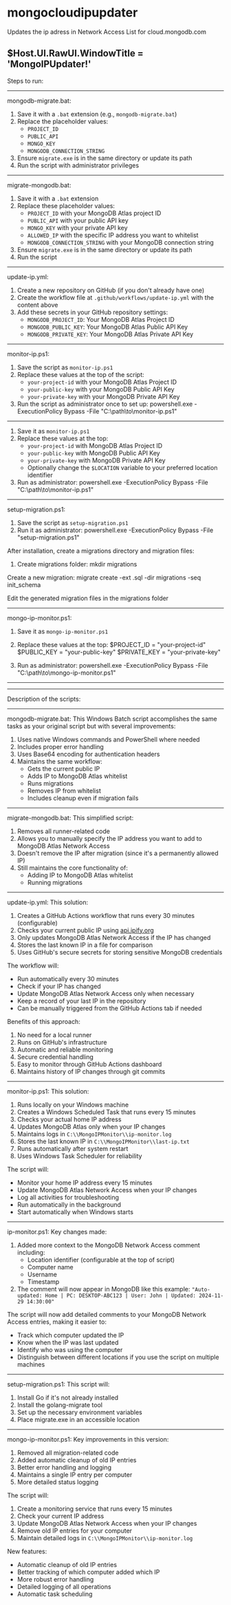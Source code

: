 # mongocloudipupdater
Updates the ip adress in Network Access List for cloud.mongodb.com

$Host.UI.RawUI.WindowTitle = 'MongoIPUpdater!'
---

Steps to run:

---

mongodb-migrate.bat:
1. Save it with a `.bat` extension (e.g., `mongodb-migrate.bat`)
2. Replace the placeholder values:
    - `PROJECT_ID`
    - `PUBLIC_API`
    - `MONGO_KEY`
    - `MONGODB_CONNECTION_STRING`
3. Ensure `migrate.exe` is in the same directory or update its path
4. Run the script with administrator privileges

---

migrate-mongodb.bat:
1. Save it with a `.bat` extension
2. Replace these placeholder values:
    - `PROJECT_ID` with your MongoDB Atlas project ID
    - `PUBLIC_API` with your public API key
    - `MONGO_KEY` with your private API key
    - `ALLOWED_IP` with the specific IP address you want to whitelist
    - `MONGODB_CONNECTION_STRING` with your MongoDB connection string
3. Ensure `migrate.exe` is in the same directory or update its path
4. Run the script

---

update-ip.yml:
1. Create a new repository on GitHub (if you don't already have one)
2. Create the workflow file at `.github/workflows/update-ip.yml` with the content above
3. Add these secrets in your GitHub repository settings:
    - `MONGODB_PROJECT_ID`: Your MongoDB Atlas Project ID
    - `MONGODB_PUBLIC_KEY`: Your MongoDB Atlas Public API Key
    - `MONGODB_PRIVATE_KEY`: Your MongoDB Atlas Private API Key

---

monitor-ip.ps1:
1. Save the script as `monitor-ip.ps1`
2. Replace these values at the top of the script:
    - `your-project-id` with your MongoDB Atlas Project ID
    - `your-public-key` with your MongoDB Public API Key
    - `your-private-key` with your MongoDB Private API Key
3. Run the script as administrator once to set up:
powershell.exe -ExecutionPolicy Bypass -File "C:\\path\\to\\monitor-ip.ps1"
---
1. Save it as `monitor-ip.ps1`
2. Replace these values at the top:
    - `your-project-id` with MongoDB Atlas Project ID
    - `your-public-key` with MongoDB Public API Key
    - `your-private-key` with MongoDB Private API Key
    - Optionally change the `$LOCATION` variable to your preferred location identifier
3. Run as administrator:
powershell.exe -ExecutionPolicy Bypass -File "C:\\path\\to\\monitor-ip.ps1"

---

setup-migration.ps1:
1. Save the script as `setup-migration.ps1`
2. Run it as administrator:
powershell.exe -ExecutionPolicy Bypass -File "setup-migration.ps1"

After installation, create a migrations directory and migration files:

1. Create migrations folder:
   mkdir migrations
   
Create a new migration:
   migrate create -ext .sql -dir migrations -seq init_schema

Edit the generated migration files in the migrations folder

---

mongo-ip-monitor.ps1:
1. Save it as `mongo-ip-monitor.ps1`
2. Replace these values at the top:
   $PROJECT_ID = "your-project-id"
   $PUBLIC_KEY = "your-public-key"
   $PRIVATE_KEY = "your-private-key"

3. Run as administrator:
   powershell.exe -ExecutionPolicy Bypass -File "C:\\path\\to\\mongo-ip-monitor.ps1"

---
---

Description of the scripts:

---

mongodb-migrate.bat:
This Windows Batch script accomplishes the same tasks as your original script but with several improvements:

1. Uses native Windows commands and PowerShell where needed
2. Includes proper error handling
3. Uses Base64 encoding for authentication headers
4. Maintains the same workflow:
    - Gets the current public IP
    - Adds IP to MongoDB Atlas whitelist
    - Runs migrations
    - Removes IP from whitelist
    - Includes cleanup even if migration fails

---

migrate-mongodb.bat:
This simplified script:

1. Removes all runner-related code
2. Allows you to manually specify the IP address you want to add to MongoDB Atlas Network Access
3. Doesn't remove the IP after migration (since it's a permanently allowed IP)
4. Still maintains the core functionality of:
    - Adding IP to MongoDB Atlas whitelist
    - Running migrations

---

update-ip.yml:
This solution:

1. Creates a GitHub Actions workflow that runs every 30 minutes (configurable)
2. Checks your current public IP using [api.ipify.org](http://api.ipify.org/)
3. Only updates MongoDB Atlas Network Access if the IP has changed
4. Stores the last known IP in a file for comparison
5. Uses GitHub's secure secrets for storing sensitive MongoDB credentials

The workflow will:

- Run automatically every 30 minutes
- Check if your IP has changed
- Update MongoDB Atlas Network Access only when necessary
- Keep a record of your last IP in the repository
- Can be manually triggered from the GitHub Actions tab if needed

Benefits of this approach:

1. No need for a local runner
2. Runs on GitHub's infrastructure
3. Automatic and reliable monitoring
4. Secure credential handling
5. Easy to monitor through GitHub Actions dashboard
6. Maintains history of IP changes through git commits

---

monitor-ip.ps1:
This solution:

1. Runs locally on your Windows machine
2. Creates a Windows Scheduled Task that runs every 15 minutes
3. Checks your actual home IP address
4. Updates MongoDB Atlas only when your IP changes
5. Maintains logs in `C:\\MongoIPMonitor\\ip-monitor.log`
6. Stores the last known IP in `C:\\MongoIPMonitor\\last-ip.txt`
7. Runs automatically after system restart
8. Uses Windows Task Scheduler for reliability

The script will:

- Monitor your home IP address every 15 minutes
- Update MongoDB Atlas Network Access when your IP changes
- Log all activities for troubleshooting
- Run automatically in the background
- Start automatically when Windows starts

---

ip-monitor.ps1:
Key changes made:

1. Added more context to the MongoDB Network Access comment including:
    - Location identifier (configurable at the top of script)
    - Computer name
    - Username
    - Timestamp
2. The comment will now appear in MongoDB like this example:
`"Auto-updated: Home | PC: DESKTOP-ABC123 | User: John | Updated: 2024-11-29 14:30:00"`

The script will now add detailed comments to your MongoDB Network Access entries, making it easier to:

- Track which computer updated the IP
- Know when the IP was last updated
- Identify who was using the computer
- Distinguish between different locations if you use the script on multiple machines

---

setup-migration.ps1:
This script will:

1. Install Go if it's not already installed
2. Install the golang-migrate tool
3. Set up the necessary environment variables
4. Place migrate.exe in an accessible location

---

mongo-ip-monitor.ps1:
Key improvements in this version:

1. Removed all migration-related code
2. Added automatic cleanup of old IP entries
3. Better error handling and logging
4. Maintains a single IP entry per computer
5. More detailed status logging

The script will:

1. Create a monitoring service that runs every 15 minutes
2. Check your current IP address
3. Update MongoDB Atlas Network Access when your IP changes
4. Remove old IP entries for your computer
5. Maintain detailed logs in `C:\\MongoIPMonitor\\ip-monitor.log`

New features:

- Automatic cleanup of old IP entries
- Better tracking of which computer added which IP
- More robust error handling
- Detailed logging of all operations
- Automatic task scheduling

